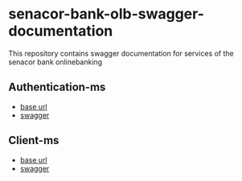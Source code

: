 # senacor-bank-olb-swagger-documentation

This repository contains swagger documentation for services of the senacor bank onlinebanking

## Authentication-ms

- [base url](https://authentication-ms-sfad4xogja-ew.a.run.app)
- [swagger](./swagger/authentication-ms.json)

## Client-ms

- [base url](https://clients-ms-sfad4xogja-ew.a.run.app)
- [swagger](./swagger/authentication-ms.json)
